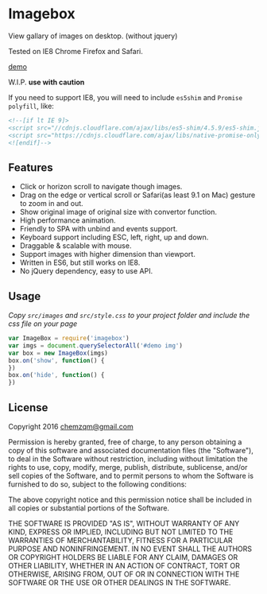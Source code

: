 # Imagebox

View gallary of images on desktop. (without jquery)

Tested on IE8 Chrome Firefox and Safari.

[demo](https://chemzqm.github.io/imagebox/)

W.I.P. **use with caution**

If you need to support IE8, you will need to include `es5shim` and `Promise polyfill`, like:

``` html
<!--[if lt IE 9]>
<script src="//cdnjs.cloudflare.com/ajax/libs/es5-shim/4.5.9/es5-shim.js"></script>
<script src="https://cdnjs.cloudflare.com/ajax/libs/native-promise-only/0.8.1/npo.js"></script>
<![endif]-->
```

## Features

* Click or horizon scroll to navigate though images.
* Drag on the edge or vertical scroll or Safari(as least 9.1 on Mac) gesture to zoom in and out.
* Show original image of original size with convertor function.
* High performance animation.
* Friendly to SPA with unbind and events support.
* Keyboard support including ESC, left, right, up and down.
* Draggable & scalable with mouse.
* Support images with higher dimension than viewport.
* Written in ES6, but still works on IE8.
* No jQuery dependency, easy to use API.

## Usage

_Copy `src/images` and `src/style.css` to your project folder and include the css file on your page_ 

``` js
var ImageBox = require('imagebox')
var imgs = document.querySelectorAll('#demo img')
var box = new ImageBox(imgs)
box.on('show', function() {
})
box.on('hide', function() {
})
```

## License

Copyright 2016 chemzqm@gmail.com

Permission is hereby granted, free of charge, to any person obtaining
a copy of this software and associated documentation files (the "Software"),
to deal in the Software without restriction, including without limitation
the rights to use, copy, modify, merge, publish, distribute, sublicense,
and/or sell copies of the Software, and to permit persons to whom the
Software is furnished to do so, subject to the following conditions:

The above copyright notice and this permission notice shall be included
in all copies or substantial portions of the Software.

THE SOFTWARE IS PROVIDED "AS IS", WITHOUT WARRANTY OF ANY KIND,
EXPRESS OR IMPLIED, INCLUDING BUT NOT LIMITED TO THE WARRANTIES
OF MERCHANTABILITY, FITNESS FOR A PARTICULAR PURPOSE AND NONINFRINGEMENT.
IN NO EVENT SHALL THE AUTHORS OR COPYRIGHT HOLDERS BE LIABLE FOR ANY CLAIM,
DAMAGES OR OTHER LIABILITY, WHETHER IN AN ACTION OF CONTRACT,
TORT OR OTHERWISE, ARISING FROM, OUT OF OR IN CONNECTION WITH THE SOFTWARE
OR THE USE OR OTHER DEALINGS IN THE SOFTWARE.
